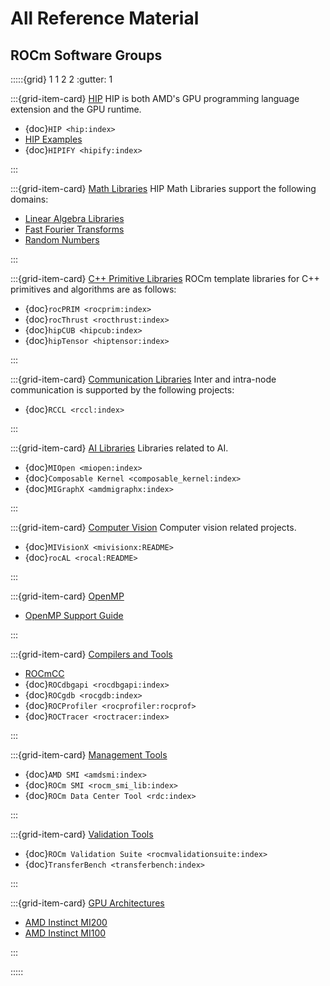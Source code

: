 # All Reference Material

## ROCm Software Groups

:::::{grid} 1 1 2 2
:gutter: 1

:::{grid-item-card} [HIP](./hip)
HIP is both AMD's GPU programming language extension and the GPU runtime.

- {doc}`HIP <hip:index>`
- [HIP Examples](https://github.com/amd/rocm-examples/tree/develop/HIP-Basic)
- {doc}`HIPIFY <hipify:index>`

:::

:::{grid-item-card} [Math Libraries](./gpu_libraries/math)
HIP Math Libraries support the following domains:

- [Linear Algebra Libraries](./gpu_libraries/linear_algebra)
- [Fast Fourier Transforms](./gpu_libraries/fft)
- [Random Numbers](./gpu_libraries/rand)

:::

:::{grid-item-card} [C++ Primitive Libraries](./gpu_libraries/c++_primitives)
ROCm template libraries for C++ primitives and algorithms are as follows:

- {doc}`rocPRIM <rocprim:index>`
- {doc}`rocThrust <rocthrust:index>`
- {doc}`hipCUB <hipcub:index>`
- {doc}`hipTensor <hiptensor:index>`

:::

:::{grid-item-card} [Communication Libraries](gpu_libraries/communication)
Inter and intra-node communication is supported by the following projects:

- {doc}`RCCL <rccl:index>`

:::

:::{grid-item-card} [AI Libraries](./ai_tools)
Libraries related to AI.

- {doc}`MIOpen <miopen:index>`
- {doc}`Composable Kernel <composable_kernel:index>`
- {doc}`MIGraphX <amdmigraphx:index>`

:::

:::{grid-item-card} [Computer Vision](./computer_vision)
Computer vision related projects.

- {doc}`MIVisionX <mivisionx:README>`
- {doc}`rocAL <rocal:README>`

:::

:::{grid-item-card} [OpenMP](openmp/openmp)

- [OpenMP Support Guide](openmp/openmp)

:::

:::{grid-item-card} [Compilers and Tools](compilers)

- [ROCmCC](/reference/rocmcc/rocmcc)
- {doc}`ROCdbgapi <rocdbgapi:index>`
- {doc}`ROCgdb <rocgdb:index>`
- {doc}`ROCProfiler <rocprofiler:rocprof>`
- {doc}`ROCTracer <roctracer:index>`

:::

:::{grid-item-card} [Management Tools](management_tools)

- {doc}`AMD SMI <amdsmi:index>`
- {doc}`ROCm SMI <rocm_smi_lib:index>`
- {doc}`ROCm Data Center Tool <rdc:index>`

:::

:::{grid-item-card} [Validation Tools](validation_tools)

- {doc}`ROCm Validation Suite <rocmvalidationsuite:index>`
- {doc}`TransferBench <transferbench:index>`

:::

:::{grid-item-card} [GPU Architectures](gpu_arch)

- [AMD Instinct MI200](./gpu_arch/mi250.md)
- [AMD Instinct MI100](./gpu_arch/mi100.md)

:::

:::::
